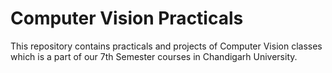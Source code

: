 # Computer Vision Practicals
This repository contains practicals and projects of Computer Vision classes which is a part of our 7th Semester courses in Chandigarh University.
